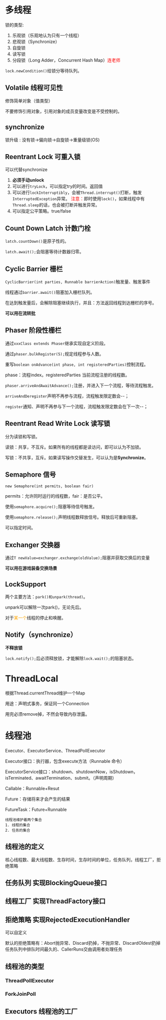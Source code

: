 # 多线程

锁的类型:

1. 乐观锁（乐观地认为只有一个线程）
2. 悲观锁（Synchronize）
3. 自旋锁
4. 读写锁
5. 分段锁（Long Adder，Concurrent Hash Map）<font color="red">连老师</font>

```lock.newCondition()```给锁分等待队列。

## Volatile 线程可见性

修饰简单对象（值类型）

不要修饰引用对象，引用对象的成员变量改变是不受控制的。

## synchronize

锁升级 : 没有锁->偏向锁->自旋锁->重量级锁(OS)

## Reentrant Lock 可重入锁

可以代替synchronize

1. __必须手动unlock__
2. 可以进行```tryLock```，可以指定try的时间。返回值
3. 可以进行```lockInterruptibly```，会被```Thread.interrupt()```打断，触发```InterruptedException```异常。
   <font color="red">注意：</font>即时使用```lock()```，如果线程中有```Thread.sleep```的话，也会被打断并触发异常。
4. 可以指定公平策略。true/false

## Count Down Latch 计数门栓

```latch.countDown()```是原子性的。

```latch.await();```会阻塞等待计数器归零。

## Cyclic Barrier 栅栏

```CyclicBarrier(int parties, Runnable barrierAction)```触发量、触发事件

线程通过```barrier.await()```阻塞加入栅栏队列。

在达到触发量后，会解除阻塞继续执行，并且：方法返回线程到达栅栏的序号。

**可以用在流转批**

## Phaser 阶段性栅栏

通过```xxxClass extends Phaser```继承实现自定义阶段。

通过```phaser.bulkRegister(5);```规定线程参与人数。

重写```boolean onAdvance(int phase, int registeredParties)```控制流程。

phase：流程index。registeredParties 当前流程注册的线程数。

```phaser.arriveAndAwaitAdvance();```注册，并进入下一个流程，等待流程触发。

```arriveAndDeregister```声明不再参与流程，流程触发限定数会--；

```register```通知、声明不再参与下一个流程，流程触发限定数会在下一次--；

##  Reentrant Read Write Lock 读写锁

分为读锁和写锁。

读锁：共享，不互斥。如果所有的线程都是读访问，即可以认为不加锁。

写锁：不共享，互斥。如果读写操作交替发生，可以认为是**Synchronize**。

## Semaphore 信号

```new Semaphore(int permits, boolean fair)```

permits：允许同时运行的线程数，fair：是否公平。

使用```semaphore.acquire();```阻塞等待信号触发。

使用```semaphore.release();```声明线程数释放信号。释放后可重新阻塞。

可以指定时间。

## Exchanger 交换器

通过```T newValue=exchanger.exchange(oldValue);```阻塞并获取交换后的变量

**可以用在游戏装备交换场景**

## LockSupport

两个主要方法：```park()和unpark(thread)```。

unpark可以解除一次park()，无论先后。

对于<font color="orange">某一个</font>线程的停止和唤醒。

## Notify（synchronize）

__不释放锁__

```lock.notify();```后必须释放锁，才能解除```lock.wait();```的阻塞状态。

# ThreadLocal

根据Thread.currentThread维护一个Map

用途：声明式事务，保证同一个Connection

用完必须remove掉，不然会导致内存泄露。

# 线程池

Executor、ExecutorService、ThreadPollExecutor

Executor接口：执行器，包含execute方法（Runnable 命令）

ExecutorService接口：shutdown、shutdownNow，isShutdown，isTerminated、awaitTermination、submit。（声明周期）

Callable：Runnable+Resut

Future：存储将来才会产生的结果

FutureTask：Future+Runnable

```
线程池维护着两个集合
1. 线程的集合
2. 任务的集合
```

## 线程池的定义

核心线程数、最大线程数、生存时间，生存时间的单位，任务队列，线程工厂，拒绝策略

## 任务队列 实现BlockingQueue接口

## 线程工厂 实现ThreadFactory接口

## 拒绝策略 实现RejectedExecutionHandler

可以自定义

默认的拒绝策略有：Abort抛异常、Discard扔掉，不抛异常、DiscardOldest扔掉任务队列中排队时间最久的、CallerRuns交由调用者处理任务

## 线程池的类型

### ThreadPollExecutor



### ForkJoinPoll



## Executors 线程池的工厂